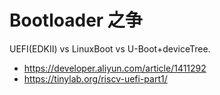 # Bootloader 之争

UEFI(EDKII) vs LinuxBoot vs U-Boot+deviceTree.


- https://developer.aliyun.com/article/1411292
- https://tinylab.org/riscv-uefi-part1/



